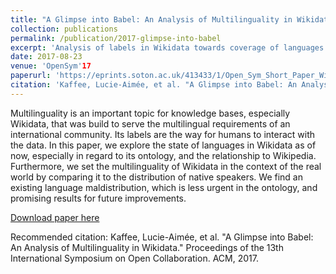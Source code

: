 ```yaml
---
title: "A Glimpse into Babel: An Analysis of Multilinguality in Wikidata"
collection: publications
permalink: /publication/2017-glimpse-into-babel
excerpt: 'Analysis of labels in Wikidata towards coverage of languages'
date: 2017-08-23
venue: 'OpenSym'17
paperurl: 'https://eprints.soton.ac.uk/413433/1/Open_Sym_Short_Paper_Wikidata_Multilingual.pdf'
citation: 'Kaffee, Lucie-Aimée, et al. "A Glimpse into Babel: An Analysis of Multilinguality in Wikidata." Proceedings of the 13th International Symposium on Open Collaboration. ACM, 2017.'
---
```

Multilinguality is an important topic for knowledge bases, especially Wikidata, that
was build to serve the multilingual requirements of an international community. Its labels are
the way for humans to interact with the data. In this paper, we explore the state of languages
in Wikidata as of now, especially in regard to its ontology, and the relationship to Wikipedia.
Furthermore, we set the multilinguality of Wikidata in the context of the real world by
comparing it to the distribution of native speakers. We find an existing language
maldistribution, which is less urgent in the ontology, and promising results for future
improvements.

[Download paper here](https://eprints.soton.ac.uk/413433/1/Open_Sym_Short_Paper_Wikidata_Multilingual.pdf)

Recommended citation: Kaffee, Lucie-Aimée, et al. "A Glimpse into Babel: An Analysis of Multilinguality in Wikidata." Proceedings of the 13th International Symposium on Open Collaboration. ACM, 2017.